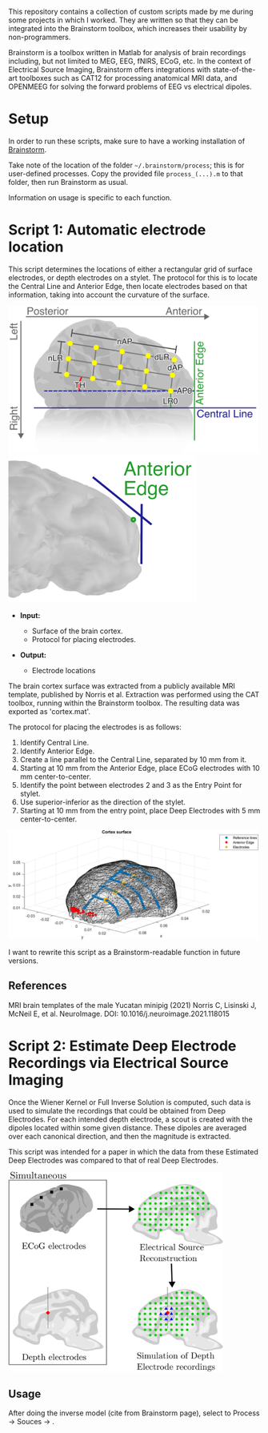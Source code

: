 This repository contains a collection of custom scripts made by me during some projects in which I worked. They are written so that they can be integrated into the Brainstorm toolbox, which increases their usability by non-programmers.

Brainstorm is a toolbox written in Matlab for analysis of brain recordings including, but not limited to MEG, EEG, fNIRS, ECoG, etc. In the context of Electrical Source Imaging, Brainstorm offers integrations with state-of-the-art toolboxes such as CAT12 for processing anatomical MRI data, and OPENMEEG for solving the forward problems of EEG vs electrical dipoles.

# Setup

In order to run these scripts, make sure to have a working installation of [Brainstorm](https://neuroimage.usc.edu/brainstorm/Installation). 

Take note of the location of the folder `~/.brainstorm/process`; this is for user-defined processes. Copy the provided file `process_(...).m` to that folder, then run Brainstorm as usual. 

Information on usage is specific to each function.

# Script 1: Automatic electrode location

This script determines the locations of either a rectangular grid of surface electrodes, or depth electrodes on a stylet. The protocol for this is to locate the Central Line and Anterior Edge, then locate electrodes based on that information, taking into account the curvature of the surface.

<img src="script1_ElectrodeLocation/img/diagramGrid1.png" width="500" height="295"> <img src="script1_ElectrodeLocation/img/diagramGrid2.png" width="375" height="295">

- **Input:**
  - Surface of the brain cortex.
  - Protocol for placing electrodes.

- **Output:**
  - Electrode locations

The brain cortex surface was extracted from a publicly available MRI template, published by Norris et al. 
Extraction was performed using the CAT toolbox, running within the Brainstorm toolbox.
The resulting data was exported as 'cortex.mat'.

The protocol for placing the electrodes is as follows:
1. Identify Central Line.
2. Identify Anterior Edge.
3. Create a line parallel to the Central Line, separated by 10 mm from it.
4. Starting at 10 mm from the Anterior Edge, place ECoG electrodes with 10 mm center-to-center.
5. Identify the point between electrodes 2 and 3 as the Entry Point for stylet.
6. Use superior-inferior as the direction of the stylet.
7. Starting at 10 mm from the entry point, place Deep Electrodes with 5 mm center-to-center.

<img src="script1_ElectrodeLocation/img/electrodes_lines.png" width="500" height="218">

I want to rewrite this script as a Brainstorm-readable function in future versions.

## References
MRI brain templates of the male Yucatan minipig (2021) Norris C, Lisinski J, McNeil E, et al. NeuroImage. DOI: 10.1016/j.neuroimage.2021.118015

# Script 2: Estimate Deep Electrode Recordings via Electrical Source Imaging

Once the Wiener Kernel or Full Inverse Solution is computed, such data is used to simulate the recordings that could be obtained from Deep Electrodes.
For each intended depth electrode, a scout is created with the dipoles located within some given distance. These dipoles are averaged over each canonical direction, and then the magnitude is extracted.

This script was intended for a paper in which the data from these Estimated Deep Electrodes was compared to that of real Deep Electrodes.

<img src="script2_EstimateDeepElectrodes/img/basic_idea.png" width="429" height="400">


## Usage

After doing the inverse model (cite from Brainstorm page), select to Process -> Souces -> .
